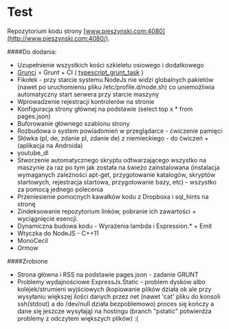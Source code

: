 Test
======
Repozytorium kodu strony [www.pieszynski.com:4080](http://www.pieszynski.com:4080/).

####Do dodania:

* Uzupełnienie wszystkich kości szkieletu osiowego i dodatkowego
* [Grunci](https://github.com/pieszynski/grunci) = Grunt + CI ( [typescript_grunt_task](https://github.com/ribose/dev-grunt-build) )
* Fikołek - przy starcie systemu NodeJs nie widzi globalnych pakietów (nawet po uruchomieniu pliku /etc/profile.d/node.sh) co uniemożliwia automatyczny start serwera przy starcie maszyny
* Wprowadzenie rejestracji kontrolerów na stronie
* Konfiguracja strony głównej na podstawie (select top x * from pages.json)
* Buforowanie głównego szablonu strony
* Rozbudowa o system powiadomień w przeglądarce - ćwiczenie pamięci
* Słówka (pl, de, zdanie pl, zdanie de) z niemieckiego - do ćwiczeń + (aplikacja na Androida)
* youtube_dl
* Stworzenie automatycznego skryptu odtwarzającego wszystko na maszynie za raz po tym jak została na świeżo zainstalowana (instalacja wymaganych zależności apt-get, przygotowanie katalogów, skryptów startowych, rejestracja startowa, przygotowanie bazy, etc) - wszystko za pomocą jednego polecenia
* Przeniesienie pomocnych kawałków kodu z Dropboxa i sql_hints na stronę
* Zindeksowanie repozytorium linków, pobranie ich zawartości + wyciągnięcie esencji.
* Dynamiczna budowa kodu - Wyrażenia lambda i Expression.* + Emit
* Wtyczka do NodeJS - C++11
* MonoCecil
* Ormow

####Zrobione
* Strona główna i RSS na podstawie pages.json - zadanie GRUNT
* Problemy wydajnościowe ExpressJs.Static - problem dysków albo kolejek/strumieni wyjściowych (kopiowanie plików działa ok ale przy wysyłaniu większej ilości danych przez net (nawet 'cat' pliku do konsoli ssh(stdout) a do /dev/null działa bezpoblemowo) proces się kończy a dane się jeszcze wysyłają) na hostingu (branch "pstatic" potwierdza problemy z odczytem większych plików) :(
